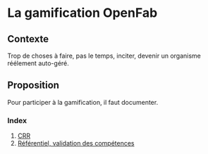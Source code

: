 # La gamification OpenFab

## Contexte

Trop de choses à faire, pas le temps, inciter, devenir un organisme réélement auto-géré.

## Proposition

Pour participer à la gamification, il faut documenter.


### Index

1. [CRR](https://github.com/zuperninja/WIP/blob/master/OpenFab/Gamification/crr.md)
1. [Référentiel, validation des compétences](https://github.com/zuperninja/WIP/blob/master/OpenFab/Gamification/referentiel-pedagogique.md)
